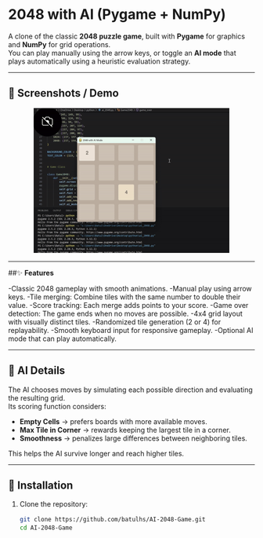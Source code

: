 # 2048 with AI (Pygame + NumPy)

A clone of the classic **2048 puzzle game**, built with **Pygame** for graphics and **NumPy** for grid operations.  
You can play manually using the arrow keys, or toggle an **AI mode** that plays automatically using a heuristic evaluation strategy.

---

## 📸 Screenshots / Demo
<p align="center">
  <img src="demo/gameplay.gif" alt="Gameplay Demo" width="400"/>
</p>



---

##✨ **Features**

-Classic 2048 gameplay with smooth animations.
-Manual play using arrow keys.
-Tile merging: Combine tiles with the same number to double their value.
-Score tracking: Each merge adds points to your score.
-Game over detection: The game ends when no moves are possible.
-4x4 grid layout with visually distinct tiles.
-Randomized tile generation (2 or 4) for replayability.
-Smooth keyboard input for responsive gameplay.
-Optional AI mode that can play automatically.

---

## 🤖 AI Details
The AI chooses moves by simulating each possible direction and evaluating the resulting grid.  
Its scoring function considers:
- **Empty Cells** → prefers boards with more available moves.  
- **Max Tile in Corner** → rewards keeping the largest tile in a corner.  
- **Smoothness** → penalizes large differences between neighboring tiles.  

This helps the AI survive longer and reach higher tiles.

---

## 🚀 Installation
1. Clone the repository:
   ```bash
   git clone https://github.com/batulhs/AI-2048-Game.git
   cd AI-2048-Game
